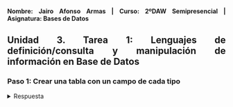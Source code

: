 <div align="justify">

#### **Nombre: Jairo Afonso Armas | Curso: 2ºDAW Semipresencial | Asignatura: Bases de Datos** 

## **Unidad 3. Tarea 1: Lenguajes de definición/consulta y manipulación de información en Base de Datos**

### Paso 1: Crear una tabla con un campo de cada tipo

<details>
<summary>Respuesta</summary>
<br>
Hola!!
</details>

</div>
